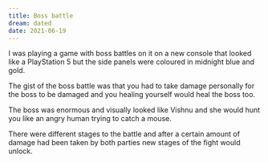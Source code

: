 ```yaml
---
title: Boss battle
dream: dated
date: 2021-06-19
---
```


I was playing a game with boss battles on it on a new console that looked like a PlayStation 5 but the side panels were coloured in midnight blue and gold.

The gist of the boss battle was that you had to take damage personally for the boss to be damaged and you healing yourself would heal the boss too.

The boss was enormous and visually looked like Vishnu and she would hunt you like an angry human trying to catch a mouse.

There were different stages to the battle and after a certain amount of damage had been taken by both parties new stages of the fight would unlock.